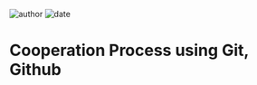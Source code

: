 
![author](https://img.shields.io/badge/author-daesungRa-lightgray.svg?style=flat-square)
![date](https://img.shields.io/badge/date-190623-lightgray.svg?style=flat-square)

# Cooperation Process using Git, Github

> 

## 